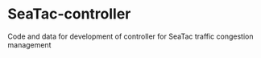 # SeaTac-controller
Code and data for development of controller for SeaTac traffic congestion management
